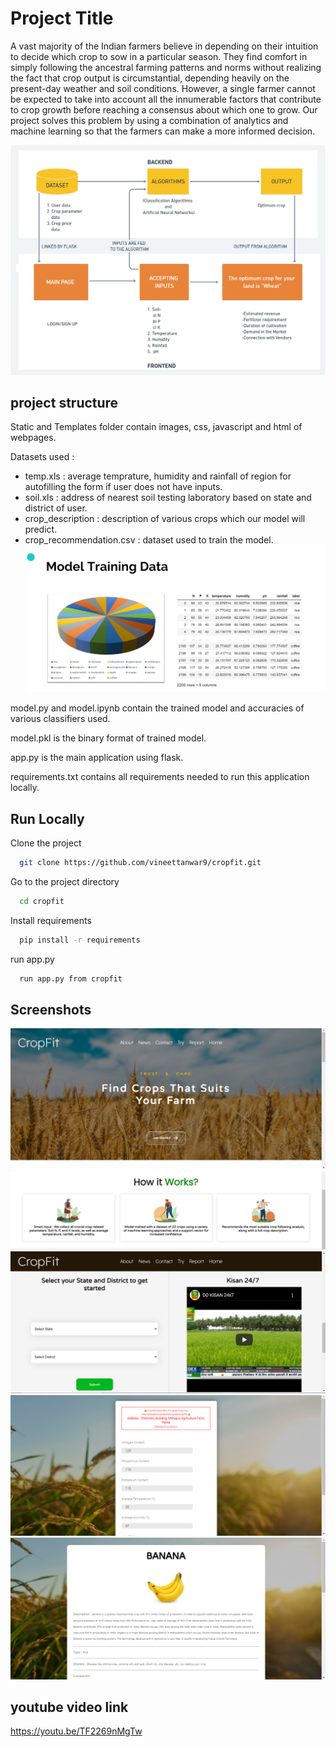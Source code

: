 
# Project Title

A vast majority of the Indian farmers believe in depending on their intuition to decide which crop to sow in a particular season. They find comfort in simply following the ancestral farming patterns and norms without realizing the fact that crop output is circumstantial, depending heavily on the present-day weather and soil conditions. 
However, a single farmer cannot be expected to take into account all the innumerable factors that contribute to crop growth before reaching a consensus about which one to grow. 
Our project solves this problem by using a combination of analytics and machine learning so that the farmers can make a more informed decision.

![architecture](assets/architecture.png)




## project structure
Static and Templates folder contain images, css, javascript and html of webpages.

Datasets used :
- temp.xls : average temprature, humidity and rainfall of region for autofilling the form if user does not have inputs.
- soil.xls : address of nearest soil testing laboratory based on state and district of user.
- crop_description : description of various crops which our model will predict.
- crop_recommendation.csv : dataset used to train the model.
![architecture](assets/data.PNG)

model.py and model.ipynb contain the trained model and accuracies of various classifiers used.

model.pkl is the binary format of trained model.

app.py is the main application using flask.

requirements.txt contains all requirements needed to run this application locally.





## Run Locally

Clone the project

```bash
  git clone https://github.com/vineettanwar9/cropfit.git
```

Go to the project directory

```bash
  cd cropfit
```

Install requirements

```bash
  pip install -r requirements 
```

run app.py 

```bash
  run app.py from cropfit 
```


## Screenshots
![architecture](assets/home1.PNG)
![architecture](assets/works.png)
![architecture](assets/home2.PNG)
![architecture](assets/form1.png)
![architecture](assets/output1.png)


## youtube video link
https://youtu.be/TF2269nMgTw
